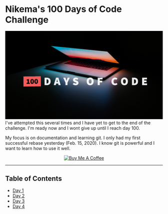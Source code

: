 # Nikema's 100 Days of Code Challenge
![100 Days of Code](./images/100-doc.png)
I've attempted this several times and I have yet to get to the end of the challenge. I'm ready now and I wont give up until I reach day 100.

My focus is on documentation and learning git. I only had my first successful rebase yesterday (Feb. 15, 2020). I know git is powerful and I want to learn how to use it well.

<p align="center" ><a href="https://www.buymeacoffee.com/nikema" target="_blank"><img src="https://cdn.buymeacoffee.com/buttons/default-orange.png" alt="Buy Me A Coffee" width="150px"></a></p>

****

## Table of Contents
- [Day 1](./Day-1.md)
- [Day 2](./Day-2.md)
- [Day 3](./Day-3.md)
- [Day 4](./Day-4.md)
